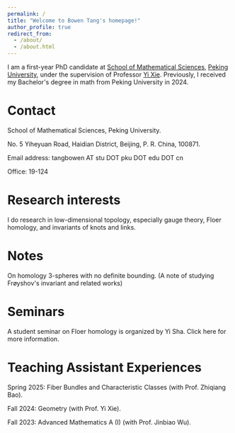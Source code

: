 ```yaml
---
permalink: /
title: "Welcome to Bowen Tang's homepage!"
author_profile: true
redirect_from: 
  - /about/
  - /about.html
---
```


I am a first-year PhD candidate at [School of Mathematical Sciences](https://www.math.pku.edu.cn/), [Peking University](https://www.pku.edu.cn), under the supervision of Professor [Yi Xie](https://bicmr.pku.edu.cn/content/lists/11_catid74_zmx.html). Previously, I received my Bachelor's degree in math from Peking University in 2024.

Contact
======
School of Mathematical Sciences, Peking University.

No. 5 Yiheyuan Road, Haidian District, Beijing, P. R. China, 100871.

Email address: tangbowen AT stu DOT pku DOT edu DOT cn

Office: 19-124

Research interests
======
I do research in low-dimensional topology, especially gauge theory, Floer homology, and invariants of knots and links.

Notes
======
On homology 3-spheres with no definite bounding. (A note of studying Frøyshov's invariant and related works)

Seminars
======
A student seminar on Floer homology is organized by Yi Sha. Click here for more information.

Teaching Assistant Experiences
======
Spring 2025: Fiber Bundles and Characteristic Classes (with Prof. Zhiqiang Bao).

Fall 2024: Geometry (with Prof. Yi Xie).

Fall 2023: Advanced Mathematics A (I) (with Prof. Jinbiao Wu). 
